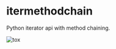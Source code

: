 # itermethodchain
Python iterator api with method chaining.

![tox](https://github.com/tateishi/itermethodchain/actions/workflows/tests.yml/badge.svg)
